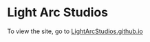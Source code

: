 # Light Arc Studios
    
To view the site, go to [LightArcStudios.github.io](lightarcstudios.github.io)
